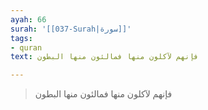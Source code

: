 ```yaml
---
ayah: 66
surah: '[[037-Surah|سورة]]'
tags:
- quran
text: فإنهم لآكلون منها فمالئون منها البطون

---
```

> فإنهم لآكلون منها فمالئون منها البطون
